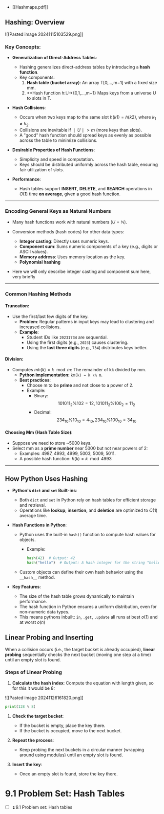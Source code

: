 - [[Hashmaps.pdf]]
## Hashing: Overview

![[Pasted image 20241115103529.png]]

### Key Concepts:

- **Generalization of Direct-Address Tables**:
    - Hashing generalizes direct-address tables by introducing a **hash function**.
    - Key components:
        1. **Hash table (bucket array)**: An array T[0,…,m−1] with a fixed size mm.
        2. **Hash function h:U→{0,1,…,m−1} Maps keys from a universe U to slots in T.
        
- **Hash Collisions**:
    - Occurs when two keys map to the same slot $h(k1)=h(k2)$, where $k_1≠k_2$.
    - Collisions are inevitable if $∣U∣>m$ (more keys than slots).
    - A "good" hash function should spread keys as evenly as possible across the table to minimize collisions.
    
- **Desirable Properties of Hash Functions**:
    - Simplicity and speed in computation.
    - Keys should be distributed uniformly across the hash table, ensuring fair utilization of slots.
    
- **Performance**:
    - Hash tables support **INSERT**, **DELETE**, and **SEARCH** operations in $O(1)$ time **on average**, given a good hash function.

---

### Encoding General Keys as Natural Numbers

- Many hash functions work with natural numbers ($U = \mathbb{N}$).
- Conversion methods (hash codes) for other data types:
	
    - **Integer casting**: Directly uses numeric keys.
    - **Component sum**: Sums numeric components of a key (e.g., digits or ASCII values).
    - **Memory address**: Uses memory location as the key.
    - **Polynomial hashing**
    
- Here we will only describe integer casting and component sum here, very briefly

---

### Common Hashing Methods

#### Truncation:
- Use the first/last few digits of the key.
    - **Problem**: Regular patterns in input keys may lead to clustering and increased collisions.
    - **Example**:
        - Student IDs like `20231734` are sequential.
        - Using the first digits (e.g., `2023`) causes clustering.
        - Using the **last three digits** (e.g., `734`) distributes keys better.

#### Division:
- Computes $mh(k) = k \mod m$: The remainder of kk divided by mm.
    - **Python implementation**: `km(k) = k \% m`.
    - **Best practices**:
        - Choose m to be **prime** and not close to a power of 2.
        - Example:
            - Binary: $$ 101011_{2} \% 102 = 12, 101011_{2} \% 100_{2} = 11_{2} $$
            - Decimal: $$234_{10} \% 10_{10} = 4_{10}, 234_{10} \% 100_{10} = 34_{10}$$
#### Choosing Mm (Hash Table Size):
- Suppose we need to store ~5000 keys.
- Select mm as a **prime number** near 5000 but not near powers of 2:
    - Examples: 4987, 4993, 4999, 5003, 5009, 5011.
    - A possible hash function: $h(k) = k \mod 4993$

---
## How Python Uses Hashing
- **Python's `dict` and `set` Built-ins**:
    - Both `dict` and `set` in Python rely on hash tables for efficient storage and retrieval.
    - Operations like **lookup**, **insertion**, and **deletion** are optimized to $O(1)$ average time.
    
- **Hash Functions in Python**:
    - Python uses the built-in `hash()` function to compute hash values for objects.
        - Example:
            
            ```python
            hash(42)  # Output: 42
            hash("hello")  # Output: A hash integer for the string "hello"
            ```
            
    - Custom objects can define their own hash behavior using the `__hash__` method.
    
- **Key Features**:
    - The size of the hash table grows dynamically to maintain performance.
    - The hash function in Python ensures a uniform distribution, even for non-numeric data types.
    - This means pythons inbuilt: `in`, `.get`, `.update` all runs at best $o(1)$ and at worst $o(n)$

## Linear Probing and Inserting

When a collision occurs (i.e., the target bucket is already occupied), **linear probing** sequentially checks the next bucket (moving one step at a time) until an empty slot is found.

### Steps of Linear Probing

1. **Calculate the hash index**: Compute the equation with length given, so for this it would be 8:

![[Pasted image 20241126161820.png]]

```python
print(128 % 8)
```

    
1. **Check the target bucket**:
    - If the bucket is empty, place the key there.
    - If the bucket is occupied, move to the next bucket.
    
2. **Repeat the process**:
    - Keep probing the next buckets in a circular manner (wrapping around using modulus) until an empty slot is found.
    
3. **Insert the key**:
	- Once an empty slot is found, store the key there.

# 9.1 Problem Set: Hash Tables
- [ ] ⏫ 9.1 Problem set: Hash tables

